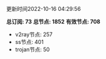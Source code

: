 更新时间2022-10-16 04:29:56

**总订阅: 73**
**总节点: 1852**
**有效节点: 708**
- v2ray节点: 257
- ss节点: 401
- trojan节点: 50

